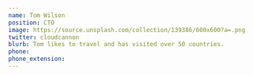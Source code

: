 ```yaml
---
name: Tom Wilson
position: CTO
image: https://source.unsplash.com/collection/139386/600x600?a=.png
twitter: cloudcannon
blurb: Tom likes to travel and has visited over 50 countries.
phone:
phone_extension:
---
```


